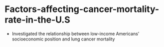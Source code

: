 # Factors-affecting-cancer-mortality-rate-in-the-U.S
- Investigated the relationship between low-income Americans’ socioeconomic position and lung cancer mortality

